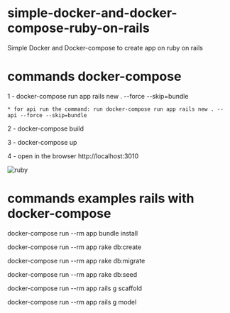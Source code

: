 # simple-docker-and-docker-compose-ruby-on-rails
Simple Docker and Docker-compose to create app on ruby on rails

# commands docker-compose

1 - docker-compose run app rails new . --force --skip=bundle


    * for api run the command: run docker-compose run app rails new . --api --force --skip=bundle

2 - docker-compose build

3 - docker-compose up

4 - open in the browser http://localhost:3010

![ruby](https://user-images.githubusercontent.com/25492122/57527686-b37fb580-7306-11e9-91bb-21545f003200.png)

# commands examples rails with docker-compose

docker-compose run --rm app bundle install

docker-compose run --rm app rake db:create

docker-compose run --rm app rake db:migrate

docker-compose run --rm app rake db:seed

docker-compose run --rm app rails g scaffold

docker-compose run --rm app rails g model
